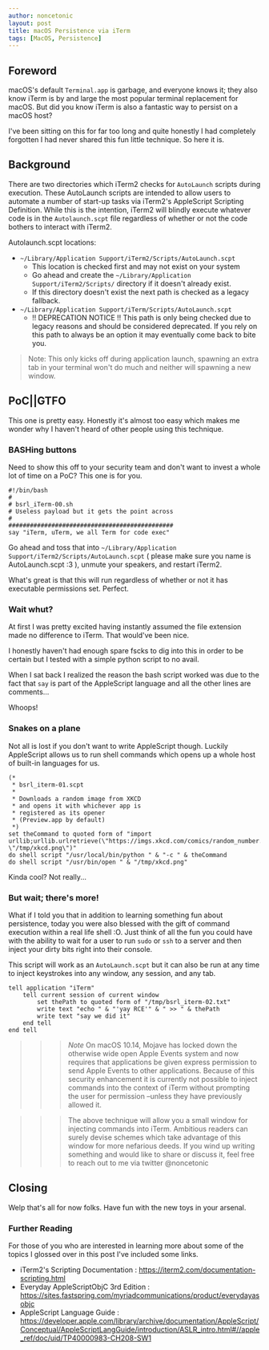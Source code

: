 ```yaml
---
author: noncetonic
layout: post
title: macOS Persistence via iTerm
tags: [MacOS, Persistence]
---
```


## Foreword ##
macOS's default `Terminal.app` is garbage, and everyone knows it; they also know iTerm is by and large the most popular terminal replacement for macOS. But did you know iTerm is also a fantastic way to persist on a macOS host?

I've been sitting on this for far too long and quite honestly I had completely forgotten I had never shared this fun little technique. So here it is.

## Background ##
There are two directories which iTerm2 checks for `AutoLaunch` scripts during execution. These AutoLaunch scripts are intended to allow users to automate a number of start-up tasks via iTerm2's AppleScript Scripting Definition. While this is the intention, iTerm2 will blindly execute whatever code is in the `Autolaunch.scpt` file regardless of whether or not the code bothers to interact with iTerm2.

Autolaunch.scpt locations:

- `~/Library/Application Support/iTerm2/Scripts/AutoLaunch.scpt` 
	- This location is checked first and may not exist on your system
	- Go ahead and create the `~/Library/Application Support/iTerm2/Scripts/` directory if it doesn't already exist.
	- If this directory doesn't exist the next path is checked as a legacy fallback.
- `~/Library/Application Support/iTerm/Scripts/AutoLaunch.scpt`
	- !! DEPRECATION NOTICE !! This path is only being checked due to legacy reasons and should be considered deprecated. If you rely on this path to always be an option it may eventually come back to bite you.

> Note: This only kicks off during application launch, spawning an extra tab in your terminal won't do much and neither will spawning a new window. 

## PoC||GTFO ##
This one is pretty easy. Honestly it's almost too easy which makes me wonder why I haven't heard of other people using this technique. 

### BASHing buttons ###
Need to show this off to your security team and don't want to invest a whole lot of time on a PoC? This one is for you.

```
#!/bin/bash
#
# bsrl_iTerm-00.sh
# Useless payload but it gets the point across
#
##############################################
say "iTerm, uTerm, we all Term for code exec"
```

Go ahead and toss that into `~/Library/Application Support/iTerm2/Scripts/AutoLaunch.scpt` ( please make sure you name is AutoLaunch.scpt :3 ), unmute your speakers, and restart iTerm2.

What's great is that this will run regardless of whether or not it has executable permissions set. Perfect.

### Wait whut? ###
At first I was pretty excited having instantly assumed the file extension made no difference to iTerm. That would've been nice.

I honestly haven't had enough spare fscks to dig into this in order to be certain but I tested with a simple python script to no avail.

When I sat back I realized the reason the bash script worked was due to the fact that `say` is part of the AppleScript language and all the other lines are comments... 

Whoops!

### Snakes on a plane ###
Not all is lost if you don't want to write AppleScript though. Luckily AppleScript allows us to run shell commands which opens up a whole host of built-in languages for us.

```
(*
 * bsrl_iterm-01.scpt
 *
 * Downloads a random image from XKCD
 * and opens it with whichever app is
 * registered as its opener 
 * (Preview.app by default)
 *)
set theCommand to quoted form of "import urllib;urllib.urlretrieve(\"https://imgs.xkcd.com/comics/random_number.png\", \"/tmp/xkcd.png\")"
do shell script "/usr/local/bin/python " & "-c " & theCommand
do shell script "/usr/bin/open " & "/tmp/xkcd.png"
```

Kinda cool? Not really...

### But wait; there's more! ###
What if I told you that in addition to learning something fun about persistence, today you were also blessed with the gift of command execution within a real life shell :O. Just think of all the fun you could have with the ability to wait for a user to run `sudo` or `ssh` to a server and then inject your dirty bits right into their console.

This script will work as an `AutoLaunch.scpt` but it can also be run at any time to inject keystrokes into any window, any session, and any tab.


```
tell application "iTerm"
	tell current session of current window
		set thePath to quoted form of "/tmp/bsrl_iterm-02.txt"
		write text "echo " & "'yay RCE'" & " >> " & thePath
		write text "say we did it"
	end tell
end tell
```

>>> *Note* On macOS 10.14, Mojave has locked down the otherwise wide open Apple Events system and now requires that applications be given express permission to send Apple Events to other applications. Because of this security enhancement it is currently not possible to inject commands into the context of iTerm without prompting the user for permission –unless they have previously allowed it. 

>>>The above technique will allow you a small window for injecting commands into iTerm. Ambitious readers can surely devise schemes which take advantage of this window for more nefarious deeds. If you wind up writing something and would like to share or discuss it, feel free to reach out to me via twitter @noncetonic

## Closing ##
Welp that's all for now folks. Have fun with the new toys in your arsenal.

### Further Reading ###
For those of you who are interested in learning more about some of the topics I glossed over in this post I've included some links.

- iTerm2's Scripting Documentation : https://iterm2.com/documentation-scripting.html
- Everyday AppleScriptObjC 3rd Edition : https://sites.fastspring.com/myriadcommunications/product/everydayasobjc 
- AppleScript Language Guide : https://developer.apple.com/library/archive/documentation/AppleScript/Conceptual/AppleScriptLangGuide/introduction/ASLR_intro.html#//apple_ref/doc/uid/TP40000983-CH208-SW1
